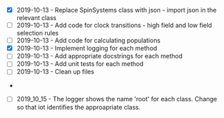 - [x] 2019-10-13 - Replace SpinSystems class with json - import json in the relevant class
- [ ] 2019-10-13 - Add code for clock transitions - high field and low field selection rules
- [ ] 2019-10-13 - Add code for calculating populations
- [x] 2019-10-13 - Implement logging for each method
- [ ] 2019-10-13 - Add appropriate docstrings for each method
- [ ] 2019-10-13 - Add unit tests for each method
- [ ] 2019-10-13 - Clean up files
-
- [ ] 2019_10_15 - The logger shows the name 'root' for each class. Change so that iot identifies the approapriate class.
